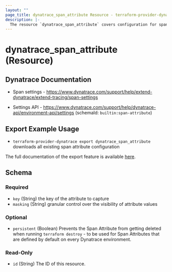 ```yaml
---
layout: ""
page_title: dynatrace_span_attribute Resource - terraform-provider-dynatrace"
description: |-
  The resource `dynatrace_span_attribute` covers configuration for span attributes
---
```


# dynatrace_span_attribute (Resource)

## Dynatrace Documentation

- Span settings - https://www.dynatrace.com/support/help/extend-dynatrace/extend-tracing/span-settings

- Settings API - https://www.dynatrace.com/support/help/dynatrace-api/environment-api/settings (schemaId: `builtin:span-attribute`)

## Export Example Usage

- `terraform-provider-dynatrace export dynatrace_span_attribute` downloads all existing span attribute configuration

The full documentation of the export feature is available [here](https://registry.terraform.io/providers/dynatrace-oss/dynatrace/latest/docs#exporting-existing-configuration-from-a-dynatrace-environment).

<!-- schema generated by tfplugindocs -->
## Schema

### Required

- `key` (String) the key of the attribute to capture
- `masking` (String) granular control over the visibility of attribute values

### Optional

- `persistent` (Boolean) Prevents the Span Attribute from getting deleted when running `terraform destroy` - to be used for Span Attributes that are defined by default on every Dynatrace environment.

### Read-Only

- `id` (String) The ID of this resource.
 